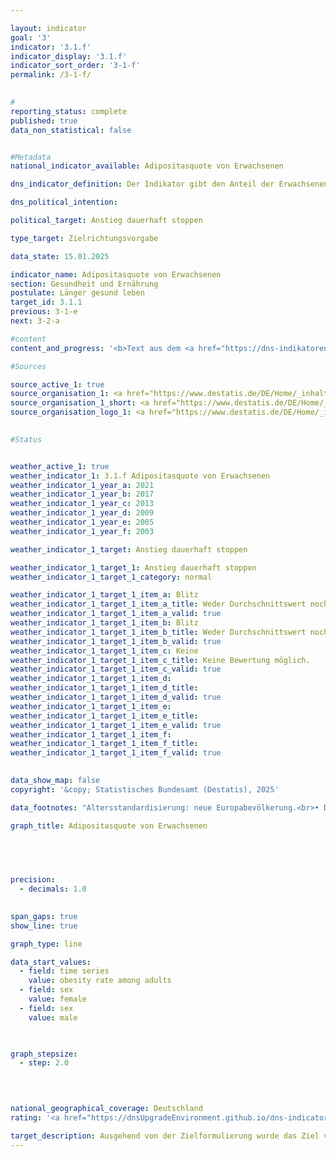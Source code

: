 ```yaml
---

layout: indicator        
goal: '3'        
indicator: '3.1.f'        
indicator_display: '3.1.f'        
indicator_sort_order: '3-1-f'        
permalink: /3-1-f/        
        

#
reporting_status: complete        
published: true        
data_non_statistical: false        


#Metadata        
national_indicator_available: Adipositasquote von Erwachsenen        

dns_indicator_definition: Der Indikator gibt den Anteil der Erwachsenen (ab 18&nbsp;Jahren) mit Adipositas an der erwachsenen Gesamtbevölkerung an.        

dns_political_intention:         

political_target: Anstieg dauerhaft stoppen        

type_target: Zielrichtungsvorgabe        

data_state: 15.01.2025        

indicator_name: Adipositasquote von Erwachsenen        
section: Gesundheit und Ernährung        
postulate: Länger gesund leben        
target_id: 3.1.1        
previous: 3-1-e        
next: 3-2-a        

#content         
content_and_progress: '<b>Text aus dem <a href="https://dns-indikatoren.de/assets/Publikationen/Indikatorenberichte/2022.pdf">Indikatorenbericht 2022&nbsp;- Stand 31.10.2022</a></b><br><br>Ein Richtwert zur Erfassung von Übergewicht und insbesondere Adipositas ist der Body-Mass-Index (<abbr title="Body Mass Index" tabindex="0">BMI</abbr>), der sich aus dem Verhältnis von Körpergewicht zum Quadrat der Körpergröße (in der Maßeinheit <abbr title="Kilogramm pro Quadratmeter" tabindex="0">kg/m²</abbr>) berechnet. Bei dieser Berechnung bleiben Körperbau, alters- und geschlechtsspezifische Unterschiede sowie die individuelle Zusammensetzung der Körpermasse unberücksichtigt. Nach der Klassifikation der Weltgesundheitsorganisation (<abbr title="World Health Organization (Weltgesundheitsorganisation)" tabindex="0">WHO</abbr>) gelten Menschen mit einem <abbr title="Body Mass Index" tabindex="0">BMI</abbr> ab 25&nbsp;als übergewichtig und ab einem <abbr title="Body Mass Index" tabindex="0">BMI</abbr> von 30&nbsp;als adipös.<br><br>Die Daten werden vierjährlich im Rahmen des Mikrozensus des Statistischen Bundesamtes erfragt. Der Mikrozensus als Stichprobenerhebung umfasst 1&nbsp;% der Gesamtbevölkerung und ist die größte Haushaltsbefragung in Deutschland und Europa. Die Beantwortung der Fragen zur Gesundheit ist freiwillig. Somit basiert der Indikator auf dem Anteil der Bevölkerung, der im Mikrozensus die Fragen zu Körpergewicht und &#8209;größe beantwortet hat und einen <abbr title="Body Mass Index" tabindex="0">BMI</abbr> von 30&nbsp;und mehr aufweist. Bei Selbstauskunft, wie im Fall des Mikrozensus, wird das Körpergewicht im Vergleich zu gemessenen Werten häufig unterschätzt, die Körpergröße dagegen eher überschätzt. Der berechnete <abbr title="Body Mass Index" tabindex="0">BMI</abbr> aus Selbstauskunft liegt somit niedriger als aus Messwerten.<br><br>Um Daten für unterschiedliche Jahre und Regionen miteinander vergleichen zu können, ohne dass es zu Verzerrungen aufgrund unterschiedlicher Altersstrukturen kommt, wurden die entsprechenden Daten auf die europäische Bevölkerung von 1990&nbsp;altersstandardisiert. Da die Fragen zur Gesundheit im Mikrozensus nicht jährlich erhoben werden, wurden die Daten für Jahre ohne Erhebung für die Darstellung der Zeitreihe interpoliert.<br><br>15,4&nbsp;% der Bevölkerung ab 18&nbsp;Jahren waren im Jahr 2021&nbsp;(vorläufige Daten) adipös. Dabei war der Anteil der Männer mit Adipositas (17,3&nbsp;%) höher als der Anteil der adipösen Frauen (13,4&nbsp;%). Wohingegen der Anteil im Jahr 1999&nbsp;noch bei 10,7&nbsp;% der Bevölkerung lag. Auch damals waren Frauen (10,2&nbsp;%) etwas weniger von Adipositas betroffen als Männer (11,1&nbsp;%). Die Adipositasquote bei Erwachsenen ist folglich gestiegen und entwickelt sich damit konträr zum Ziel der Deutschen Nachhaltigkeitsstrategie.<br><br>Weitere 33,7&nbsp;% der Bevölkerung ab 18&nbsp;Jahren wiesen im Jahr 2021&nbsp;einen <abbr title="Body Mass Index" tabindex="0">BMI</abbr> von 25&nbsp;bis unter 30&nbsp;auf. Insgesamt galten damit 49,1&nbsp;% als übergewichtig (<abbr title="Body Mass Index" tabindex="0">BMI</abbr> ab 25). Dabei war der Anteil bei den Frauen mit 38,8&nbsp;% deutlich kleiner als bei den Männern mit 58,7&nbsp;%.<br><br>Der Anteil der Menschen mit Adipositas steigt mit zunehmendem Lebensalter und geht erst im höheren Alter zurück. Im Jahr 2021&nbsp;hatten 5,3&nbsp;% der 20- bis unter 25-jährigen Frauen Adipositas. Bei den 30- bis unter 35-Jährigen waren es bereits 12,5&nbsp;%. Den höchsten Anteil bei den Frauen erreichte die Altersgruppe der 70- bis unter 75-Jährigen mit 19,9&nbsp;%. Die Adipositasquote der Männer lag bei den unter 75-Jährigen jeweils höher als bei den gleichaltrigen Frauen und erreichte in den Altersgruppen der 60- bis unter 65-Jährigen mit 23,6&nbsp;% und der 45- bis unter 50-Jährigen mit 23,5&nbsp;% die höchsten Anteile. Bei den über 75-Jährigen waren Frauen und Männer mit 16,2&nbsp;% zu gleichen Teilen adipös.'                

#Sources        

source_active_1: true
source_organisation_1: <a href="https://www.destatis.de/DE/Home/_inhalt.html" target="_blank">Statistisches Bundesamt</a>
source_organisation_1_short: <a href="https://www.destatis.de/DE/Home/_inhalt.html" target="_blank">Statistisches Bundesamt</a>
source_organisation_logo_1: <a href="https://www.destatis.de/DE/Home/_inhalt.html" target="_blank"><img src="https://dnsTestEnvironment.github.io/dns-indicators/public/OrgImgDe/destatis.png" alt="Statistisches Bundesamt" title=" Klicken Sie hier um zur Homepage der Organisation Statistisches Bundesamt zu gelangen." style="height:60px; width:148px; border:transparent"/></a>
        

#Status        


weather_active_1: true
weather_indicator_1: 3.1.f Adipositasquote von Erwachsenen
weather_indicator_1_year_a: 2021
weather_indicator_1_year_b: 2017
weather_indicator_1_year_c: 2013
weather_indicator_1_year_d: 2009
weather_indicator_1_year_e: 2005
weather_indicator_1_year_f: 2003

weather_indicator_1_target: Anstieg dauerhaft stoppen

weather_indicator_1_target_1: Anstieg dauerhaft stoppen
weather_indicator_1_target_1_category: normal

weather_indicator_1_target_1_item_a: Blitz
weather_indicator_1_target_1_item_a_title: Weder Durchschnittswert noch die vorherige Veränderung deuten in 2021 in die richtige Richtung.
weather_indicator_1_target_1_item_a_valid: true
weather_indicator_1_target_1_item_b: Blitz
weather_indicator_1_target_1_item_b_title: Weder Durchschnittswert noch die vorherige Veränderung deuten in 2017 in die richtige Richtung.
weather_indicator_1_target_1_item_b_valid: true
weather_indicator_1_target_1_item_c: Keine
weather_indicator_1_target_1_item_c_title: Keine Bewertung möglich.
weather_indicator_1_target_1_item_c_valid: true
weather_indicator_1_target_1_item_d: 
weather_indicator_1_target_1_item_d_title: 
weather_indicator_1_target_1_item_d_valid: true
weather_indicator_1_target_1_item_e: 
weather_indicator_1_target_1_item_e_title: 
weather_indicator_1_target_1_item_e_valid: true
weather_indicator_1_target_1_item_f: 
weather_indicator_1_target_1_item_f_title: 
weather_indicator_1_target_1_item_f_valid: true        
        

data_show_map: false        
copyright: '&copy; Statistisches Bundesamt (Destatis), 2025'        

data_footnotes: "Altersstandardisierung: neue Europabevölkerung.<br>• Die Daten basieren auf einer Sonderauswertung und sind nicht öffentlich zugänglich."        

graph_title: Adipositasquote von Erwachsenen        

        

        

precision: 
  - decimals: 1.0
            

span_gaps: true        
show_line: true        

graph_type: line        

data_start_values: 
  - field: time series
    value: obesity rate among adults
  - field: sex
    value: female
  - field: sex
    value: male        

        

graph_stepsize: 
  - step: 2.0
            

                        

national_geographical_coverage: Deutschland                
rating: '<a href="https://dnsUpgradeEnvironment.github.io/dns-indicators/status"><img src="https://sdg-indikatoren.de/public/Wettersymbole/Blitz.png" title="Weder Durchschnittswert noch die vorherige Veränderung deuten in 2021 in die richtige Richtung." alt="Wettersymbol Blitz"/></a>'        

target_description: Ausgehend von der Zielformulierung wurde das Ziel von Indikator 3.1.f weder im letzten Berichtsjahr 2021, noch im Durchschnitt der letzten sechs Berichtsjahre erreicht, sodass der Indikator mit „Gewitter“ bewertet wird.        
---
```


